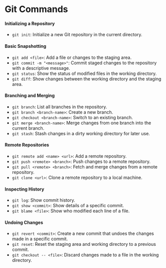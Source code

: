 <!-- markdownlint-disable MD001 -->

# Git Commands

#### Initializing a Repository

- `git init`: Initialize a new Git repository in the current directory.

#### Basic Snapshotting

- `git add <file>`: Add a file or changes to the staging area.
- `git commit -m "<message>"`: Commit staged changes to the repository with a descriptive message.
- `git status`: Show the status of modified files in the working directory.
- `git diff`: Show changes between the working directory and the staging area.

#### Branching and Merging

- `git branch`: List all branches in the repository.
- `git branch <branch-name>`: Create a new branch.
- `git checkout <branch-name>`: Switch to an existing branch.
- `git merge <branch-name>`: Merge changes from one branch into the current branch.
- `git stash`: Stash changes in a dirty working directory for later use.

#### Remote Repositories

- `git remote add <name> <url>`: Add a remote repository.
- `git push <remote> <branch>`: Push changes to a remote repository.
- `git pull <remote> <branch>`: Fetch and merge changes from a remote repository.
- `git clone <url>`: Clone a remote repository to a local machine.

#### Inspecting History

- `git log`: Show commit history.
- `git show <commit>`: Show details of a specific commit.
- `git blame <file>`: Show who modified each line of a file.

#### Undoing Changes

- `git revert <commit>`: Create a new commit that undoes the changes made in a specific commit.
- `git reset`: Reset the staging area and working directory to a previous commit.
- `git checkout -- <file>`: Discard changes made to a file in the working directory.

